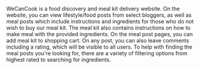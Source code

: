 WeCanCook is a food discovery and meal kit delivery website. On the website, you can view lifestyle/food posts from select bloggers, as well as meal posts which include instructions and ingredients for those who do not wish to buy our meal kit. The meal kit also contains instructions on how to make meal with the provided ingredients. On the meal post pages, you can add meal kit to shopping cart. On any post, you can also leave comments including a rating, which will be visible to all users. To help with finding the meal posts you're looking for, there are a variety of filtering options from highest rated to searching for ingredients.
